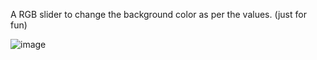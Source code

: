 A RGB slider to change the background color as per the values. (just for fun)


![image](https://user-images.githubusercontent.com/72357104/236858894-86392170-aa44-4849-8065-a6285e6055e9.png)
